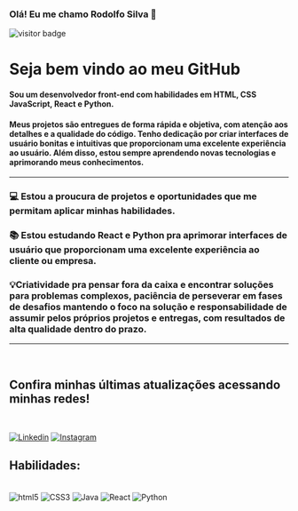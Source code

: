 ### Olá! Eu me chamo Rodolfo Silva 👋

![visitor badge](https://visitor-badge.glitch.me/badge?page_id=jwenjian.-badge)
<br/>

# Seja bem vindo ao meu GitHub


#### Sou um desenvolvedor front-end com habilidades em HTML, CSS JavaScript, React e Python.

#### Meus projetos são entregues de forma rápida e objetiva, com atenção aos detalhes e a qualidade do código. Tenho dedicação por criar interfaces de usuário bonitas e intuitivas que proporcionam uma excelente experiência ao usuário. Além disso, estou sempre aprendendo novas tecnologias e aprimorando meus conhecimentos.

<HR>

    
###  💻 Estou a proucura de projetos e oportunidades que me permitam aplicar minhas habilidades.

###  📚 Estou estudando React e Python pra aprimorar interfaces de usuário que proporcionam uma excelente experiência ao cliente ou empresa. 

### 💡Criatividade pra pensar fora da caixa e encontrar soluções para problemas complexos, paciência de perseverar em fases de desafios mantendo o foco na solução e responsabilidade de assumir pelos próprios projetos e entregas, com resultados de alta qualidade dentro do prazo.
<HR>
<br>

## Confira minhas últimas atualizações acessando minhas redes!

<br>

[![Linkedin](https://img.shields.io/badge/LinkedIn-0077B5?style=for-the-badge&logo=linkedin&logoColor=white)](https://www.linkedin.com/in/rodolfo-silva-progamador/)                                                                        [![Instagram](https://img.shields.io/badge/Instagram-E4405F?style=for-the-badge&logo=instagram&logoColor=white
)](https://)

## Habilidades:

<div style="display: inline_block"><br/> 
    <img align="center" alt=html5 src="https://img.shields.io/badge/HTML5-E34F26?style=for-the-badge&logo=html5&logoColor=white"/>
     <img align="center" alt=CSS3 src="https://img.shields.io/badge/CSS3-1572B6?style=for-the-badge&logo=css3&logoColor=white"/>
      <img align="center" alt=Java src="https://img.shields.io/badge/JavaScript-F7DF1E?style=for-the-badge&logo=javascript&logoColor=black"/>
       <img align="center" alt=React src="https://img.shields.io/badge/React-20232A?style=for-the-badge&logo=react&logoColor=61DAFB"/>
        <img align="center" alt=Python src="https://img.shields.io/badge/Python-14354C?style=for-the-badge&logo=python&logoColor=white"/>
</div>
<br>
<br>


